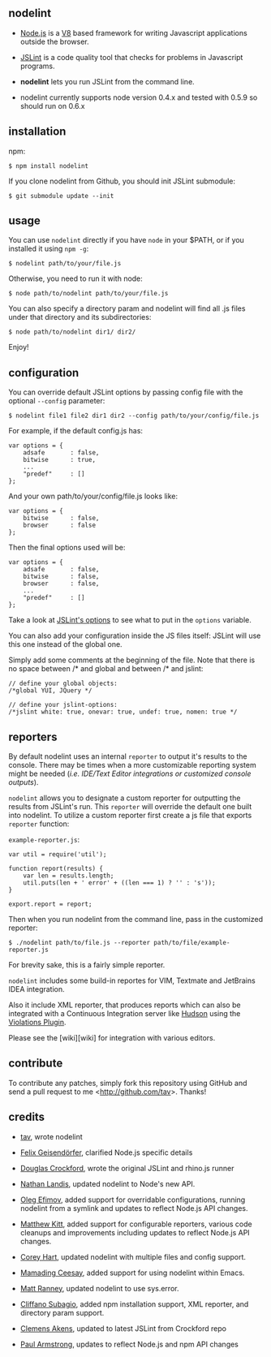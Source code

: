 nodelint
--------

- [Node.js] is a [V8] based framework for writing Javascript applications outside
  the browser.

- [JSLint] is a code quality tool that checks for problems in Javascript programs.

- **nodelint** lets you run JSLint from the command line.

- nodelint currently supports node version 0.4.x and tested with 0.5.9 so should run on 0.6.x

[Node.js]: http://nodejs.org/
[V8]: http://code.google.com/p/v8/
[JSLint]: https://github.com/douglascrockford/JSLint


installation
------------

npm:

    $ npm install nodelint


If you clone nodelint from Github, you should init JSLint submodule:

    $ git submodule update --init


usage
-----

You can use `nodelint` directly if you have `node` in your $PATH,
or if you installed it using `npm -g`:

    $ nodelint path/to/your/file.js

Otherwise, you need to run it with node:

    $ node path/to/nodelint path/to/your/file.js

You can also specify a directory param and nodelint will find all .js files under that directory and its subdirectories:

    $ node path/to/nodelint dir1/ dir2/

Enjoy!


configuration
-------------

You can override default JSLint options by passing config file with the optional `--config` parameter:

    $ nodelint file1 file2 dir1 dir2 --config path/to/your/config/file.js

For example, if the default config.js has:

    var options = {
        adsafe       : false,
        bitwise      : true,
        ...
        "predef"     : []
    };

And your own path/to/your/config/file.js looks like:

    var options = {
        bitwise      : false,
        browser      : false
    };

Then the final options used will be:

    var options = {
        adsafe       : false,
        bitwise      : false,
        browser      : false,
        ...
        "predef"     : []
    };

Take a look at [JSLint's options] to see what to put in the `options` variable.

[JSLint's options]: http://www.jslint.com/lint.html#options

You can also add your configuration inside the JS files itself:
JSLint will use this one instead of the global one.

Simply add some comments at the beginning of the file.
Note that there is no space between /* and global and between /* and jslint:

    // define your global objects:
    /*global YUI, JQuery */

    // define your jslint-options:
    /*jslint white: true, onevar: true, undef: true, nomen: true */


reporters
---------

By default nodelint uses an internal `reporter` to output it's results to the console.
There may be times when a more customizable reporting system might be needed
(*i.e. IDE/Text Editor integrations or customized console outputs*).

`nodelint` allows you to designate a custom reporter for outputting the results
from JSLint's run. This `reporter` will override the default one
built into nodelint. To utilize a custom reporter first create a js file that
exports `reporter` function:

`example-reporter.js`:

    var util = require('util');

    function report(results) {
        var len = results.length;
        util.puts(len + ' error' + ((len === 1) ? '' : 's'));
    }

    export.report = report;

Then when you run nodelint from the command line, pass in the customized
reporter:

`$ ./nodelint path/to/file.js --reporter path/to/file/example-reporter.js`

For brevity sake, this is a fairly simple reporter.

`nodelint` includes some build-in reportes for VIM, Textmate and JetBrains IDEA integration.

Also it include XML reporter, that produces reports which can
also be integrated with a Continuous Integration server like [Hudson] using the
[Violations Plugin].

Please see the [wiki][wiki] for integration with various editors.

[Hudson]: http://hudson-ci.org
[Violations Plugin]: http://wiki.hudson-ci.org/display/HUDSON/Violations


contribute
----------

To contribute any patches, simply fork this repository using GitHub and send a
pull request to me <<http://github.com/tav>>. Thanks!


credits
-------

- [tav], wrote nodelint

- [Felix Geisendörfer][felixge], clarified Node.js specific details

- [Douglas Crockford], wrote the original JSLint and rhino.js runner

- [Nathan Landis][my8bird], updated nodelint to Node's new API.

- [Oleg Efimov][Sannis], added support for overridable configurations, running
  nodelint from a symlink and updates to reflect Node.js API changes.

- [Matthew Kitt][mkitt], added support for configurable reporters, various code
  cleanups and improvements including updates to reflect Node.js API changes.

- [Corey Hart], updated nodelint with multiple files and config support.

- [Mamading Ceesay][evangineer], added support for using nodelint within Emacs.

- [Matt Ranney][mranney], updated nodelint to use sys.error.

- [Cliffano Subagio], added npm installation support, XML reporter, and directory param support.

- [Clemens Akens], updated to latest JSLint from Crockford repo

- [Paul Armstrong], updates to reflect Node.js and npm API changes

[tav]: http://tav.espians.com
[felixge]: http://debuggable.com
[Douglas Crockford]: http://www.crockford.com
[my8bird]: http://github.com/my8bird
[Sannis]: http://github.com/Sannis
[mkitt]: http://github.com/mkitt
[Corey Hart]: http://www.codenothing.com
[evangineer]: http://github.com/evangineer
[mranney]: http://github.com/mranney
[Cliffano Subagio]: http://blog.cliffano.com
[Clemens Akens]: https://github.com/clebert
[Paul Armstrong]: https://github.com/paularmstrong
